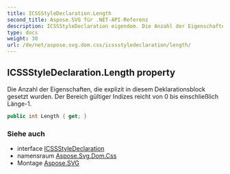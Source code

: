 ```yaml
---
title: ICSSStyleDeclaration.Length
second_title: Aspose.SVG für .NET-API-Referenz
description: ICSSStyleDeclaration eigendom. Die Anzahl der Eigenschaften die explizit in diesem Deklarationsblock gesetzt wurden. Der Bereich gültiger Indizes reicht von 0 bis einschließlich Länge1.
type: docs
weight: 30
url: /de/net/aspose.svg.dom.css/icssstyledeclaration/length/
---
```

## ICSSStyleDeclaration.Length property

Die Anzahl der Eigenschaften, die explizit in diesem Deklarationsblock gesetzt wurden. Der Bereich gültiger Indizes reicht von 0 bis einschließlich Länge-1.

```csharp
public int Length { get; }
```

### Siehe auch

* interface [ICSSStyleDeclaration](../)
* namensraum [Aspose.Svg.Dom.Css](../../icssstyledeclaration/)
* Montage [Aspose.SVG](../../../)


